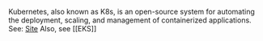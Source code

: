 Kubernetes, also known as K8s, is an open-source system for automating the deployment, scaling, and management of containerized applications. See: [Site](https://kubernetes.io/)
Also, see [[EKS]]